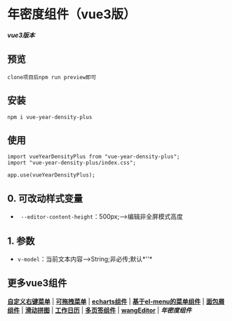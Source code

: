 <!--
 * @LastEditors: aFei
 * @LastEditTime: 2024-03-21 13:30:23
-->
# 年密度组件（vue3版）
***vue3版本***

## 预览
	clone项目后npm run preview即可

## 安装
	npm i vue-year-density-plus

## 使用
	import vueYearDensityPlus from "vue-year-density-plus";
	import "vue-year-density-plus/index.css";
	
	app.use(vueYearDensityPlus);


## 0. 可改动样式变量
* ` --editor-content-height`：500px;-->编辑非全屏模式高度


## 1. 参数
* `v-model`：当前文本内容-->String;非必传;默认*''*


## 更多vue3组件
[**自定义右键菜单**](https://github.com/QuietHear/vue-diy-rightmenu-plus '右键新窗口浏览') | [**可拖拽菜单**](https://github.com/QuietHear/vue-drag-menu-plus '右键新窗口浏览') | [**echarts组件**](https://github.com/QuietHear/vue-echarts-block-plus '右键新窗口浏览') | [**基于el-menu的菜单组件**](https://github.com/QuietHear/vue-ele-nav-plus '右键新窗口浏览') | [**面包屑组件**](https://github.com/QuietHear/vue-permission-breads-plus '右键新窗口浏览') | [**滑动拼图**](https://github.com/QuietHear/vue-puzzle-slider-plus '右键新窗口浏览') | [**工作日历**](https://github.com/QuietHear/vue-shop-calendar-plus '右键新窗口浏览') | [**多页签组件**](https://github.com/QuietHear/vue-tabs-plus '右键新窗口浏览') | [**wangEditor**](https://github.com/QuietHear/vue-wangEditor-block-plus '右键新窗口浏览') | ***年密度组件***